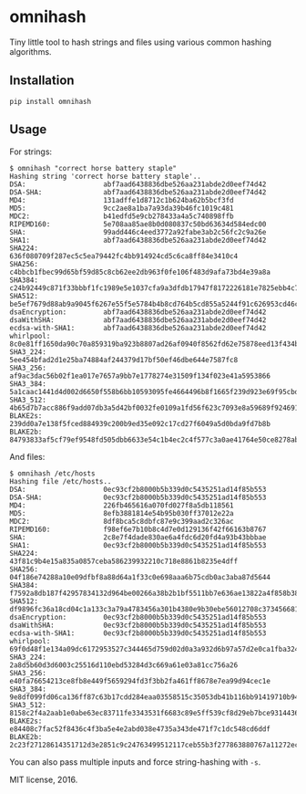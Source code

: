 # omnihash

Tiny little tool to hash strings and files using various common hashing algorithms.

## Installation

    pip install omnihash

## Usage

For strings:

    $ omnihash "correct horse battery staple"
    Hashing string 'correct horse battery staple'..
    DSA:                   abf7aad6438836dbe526aa231abde2d0eef74d42
    DSA-SHA:               abf7aad6438836dbe526aa231abde2d0eef74d42
    MD4:                   131adffe1d8712c1b624ba62b5bcf3fd
    MD5:                   9cc2ae8a1ba7a93da39b46fc1019c481
    MDC2:                  b41edfd5e9cb278433a4a5c740898ffb
    RIPEMD160:             5e708aa85ae8b0d080837c50bd63634d584edc00
    SHA:                   99add446c4eed3772a92fabe3ab2c56fc2c9a26e
    SHA1:                  abf7aad6438836dbe526aa231abde2d0eef74d42
    SHA224:                636f080709f287ec5c5ea79442fc4bb914924cd5c6ca8ff84e3410c4
    SHA256:                c4bbcb1fbec99d65bf59d85c8cb62ee2db963f0fe106f483d9afa73bd4e39a8a
    SHA384:                c24b92449c871f33bbbf1fc1989e5e1037cfa9a3dfdb17947f8172226181e7825ebb4c750763915835bf125a590e05ae
    SHA512:                be5ef7679d88ab9a9045f6267e55f5e5784b4b8cd764b5cd855a5244f91c626953cd46c43d7668873fd6efbd3b221249315580031963472a078781fe046e62ae
    dsaEncryption:         abf7aad6438836dbe526aa231abde2d0eef74d42
    dsaWithSHA:            abf7aad6438836dbe526aa231abde2d0eef74d42
    ecdsa-with-SHA1:       abf7aad6438836dbe526aa231abde2d0eef74d42
    whirlpool:             8c0e81ff1650da90c70a859319ba923b8807ad26af0940f8562fd62e75878eed13f434ba47860223ac55d92d91a169b3f9a1cbd4f10f3fca1b877088e5675891
    SHA3_224:              5ee454bfad2d1e25ba74884af244379d17bf50ef46dbe644e7587fc8
    SHA3_256:              af9ac3dac56b02f1ea017e7657a9bb7e1778274e31509f134f023e41a5953866
    SHA3_384:              5a1caac1441d4d002d6650f558b6bb10593095fe4664496b8f1665f239d923e69f95cbd141c5dcf833770542ff2322e8
    SHA3_512:              4b65d7b7acc886f9add07db3a5d42bf0032fe0109a1fd56f623c7093e8a59689f9246918a4f388034ddf393231eaba0742b3dc1840e4556270a729ce56098f35
    BLAKE2s:               239dd0a7e138f5fced884939c200b9ed35e092c17cd27f6049a5d0bda9fd7b8b
    BLAKE2b:               84793833af5cf79ef9548fd505dbb6633e54c1b4ec2c4f577c3a0ae41764e50ce8278ab8f6e0edd3e90ab6ef0914ff0e49329e0703ecc2fb7fdac12a4823fea7

And files:

    $ omnihash /etc/hosts
    Hashing file /etc/hosts..
    DSA:                   0ec93cf2b8000b5b339d0c5435251ad14f85b553
    DSA-SHA:               0ec93cf2b8000b5b339d0c5435251ad14f85b553
    MD4:                   226fb465616a070fd027f8a5db118561
    MD5:                   8efb3881814e54b95b030ff37012e22a
    MDC2:                  8df8bca5c8dbfc87e9c399aad2c326ac
    RIPEMD160:             f98ef6e7b10b8c4d7e0d129136f42f66163b8767
    SHA:                   2c8e7f4dade830ae6a4fdc6d20fd4a93b43bbbae
    SHA1:                  0ec93cf2b8000b5b339d0c5435251ad14f85b553
    SHA224:                43f81c9b4e15a835a0857ceba586239932210c718e8861b8235e4dff
    SHA256:                04f186e74288a10e09dfbf8a88d64a1f33c0e698aaa6b75cdb0ac3aba87d5644
    SHA384:                f7592a8db187f42957834132d964be00266a38b2b1bf5511bb7e636ae13822a4f858b386c11a77f680e34c49ca9cd8c1
    SHA512:                df9896fc36a18cd04c1a133c3a79a4783456a301b4380e9b30ebe56012708c373456681d6066ad7608f26cbcc147bd171cf57f1f9a6e977bf16295945e32047b
    dsaEncryption:         0ec93cf2b8000b5b339d0c5435251ad14f85b553
    dsaWithSHA:            0ec93cf2b8000b5b339d0c5435251ad14f85b553
    ecdsa-with-SHA1:       0ec93cf2b8000b5b339d0c5435251ad14f85b553
    whirlpool:             69f0d48f1e134a09dc6172953527c344465d759d02d0a3a932d6b97a57d2e0ca1fba324180a013e84a7e7cd912de1fb6e50deb15d05a56c27f8ec53d58c768c2
    SHA3_224:              2a8d5b60d3d6003c25516d110ebd53284d3c669a61e03a81cc756a26
    SHA3_256:              e40fa76654213ce8fb8e449f5659294fd3f3bb2fa461ff8678e7ea99d94cec1e
    SHA3_384:              9e8df099fd06ca136ff87c63b17cdd284eaa03558515c35053db41b116bb91419710b948e908e74edddc74ca9cd3b76f
    SHA3_512:              8158c2f4a2aab1e0abe63ec83711fe3343531f6683c89e5ff539cf8d29eb7bce931443646cd2704a9f1b901436741cc28d230bc58c5e98ed42b676fc15bfa354
    BLAKE2s:               e84408c7fac52f8436c4f3ba5e4e2abd038e4735a343de471f7c1dc548cd6ddf
    BLAKE2b:               2c23f27128614351712d3e2851c9c24763499512117ceb55b3f277863880767a11272ec5abe5527a9ae08cdea367264aa31b9160da148c00f732806200076954

You can also pass multiple inputs and force string-hashing with `-s`.

MIT license, 2016.